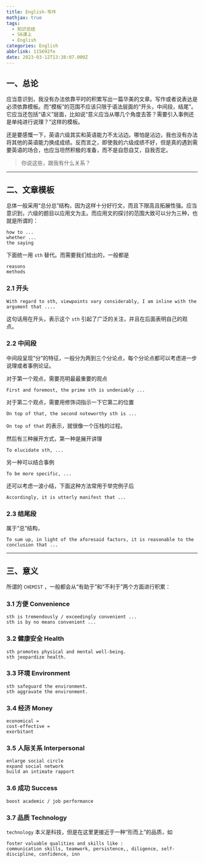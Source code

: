 ```yaml
---
title: English-写作
mathjax: true
tags:
  - 知识总结
  - S6课上
  - English
categories: English
abbrlink: 115692fe
date: 2023-03-12T13:38:07.000Z
---
```


## 一、总论

应当意识到，我没有办法依靠平时的积累写出一篇华美的文章。写作或者说表达是必须依靠模板。而“模板”的范围不应该只限于语法层面的“开头，中间段，结尾”。它应当还包括“语义”层面，比如说“意义应当从哪几个角度去答？需要引入事例还是单纯进行说理？”这样的模板。

还是要感慨一下，英语六级其实和英语能力不太沾边。哪怕是沾边，我也没有办法将其他的英语能力换成成绩。反而言之，即使我的六级成绩不好，但是真的遇到需要英语的场合，也应当坦然积极的准备，而不是自怨自艾，自我否定。

> 你说这些，跟我有什么关系？
> 
----

## 二、文章模板

总体一般采用“总分总”结构，因为这样十分好行文，而且下限高且拓展性强。应当意识到，六级的题目以应用文为主。而应用文的探讨的范围大致可以分为三种，也就是所谓的：

```
how to ... 
whether ...
the saying
```

下面统一用 `sth` 替代。而需要我们给出的，一般都是

```
reasons
methods
```

### 2.1 开头

```
With regard to sth, viewpoints vary considerably, I am inline with the argument that ....
```

这句话用在开头，表示这个 `sth` 引起了广泛的关注，并且在后面表明自己的观点。

### 2.2 中间段

中间段呈现“分”的特征，一般分为两到三个分论点，每个分论点都可以考虑进一步说理或者事例论证。

对于第一个观点，需要亮明最最重要的观点

```
First and foremost, the prime sth is undeniably ...
```

对于第二个观点，需要用修饰词指示一下它第二的位置

```
On top of that, the second noteworthy sth is ...
```

`On top of that` 的表示，就很像一个压栈的过程。

然后有三种展开方式，第一种是展开讲理

```
To elucidate sth, ... 
```

另一种可以结合事例

```
To be more specific, ...
```

还可以考虑一波小结，下面这种方法常用于举完例子后

```
Accordingly, it is utterly manifest that ...
```

### 2.3 结尾段

属于“总”结构，

```
To sum up, in light of the aforesaid factors, it is reasonable to the conclusion that ...
```

---

## 三、意义

所谓的 `CHEMIST` ，一般都会从“有助于”和“不利于”两个方面进行积累：

### 3.1 方便 Convenience

```
sth is tremendously / exceedingly convenient ...
sth is by no means convenient ...
```

### 3.2 健康安全 Health

```
sth promotes physical and mental well-being.
sth jeopardize health.
```

### 3.3 环境 Environment

```
sth safeguard the environment.
sth aggravate the environment.
```

### 3.4 经济 Money

```
economical = 
cost-effective = 
exorbitant
```

### 3.5 人际关系 Interpersonal

```
enlarge social circle
expand social network
build an intimate rapport
```

### 3.6 成功 Success

```
boost academic / job performance
```

### 3.7 品质 Technology

`technology` 本义是科技，但是在这里更接近于一种“形而上”的品质，如

```
foster valuable qualities and skills like :
communication skills, teamwork, persistence,, diligence, self-discipline, confidence, inn
```


